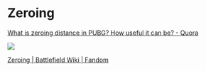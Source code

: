 # Zeroing
[What is zeroing distance in PUBG? How useful it can be? - Quora](https://www.quora.com/What-is-zeroing-distance-in-PUBG-How-useful-it-can-be#:~:text=Zeroing%20simply%20means%20the%20zero,t%20experience%20any%20bullet%20drop.)

![](https://qph.cf2.quoracdn.net/main-qimg-35880d3f081565fdae7919fbd8be1917-lq)

[Zeroing | Battlefield Wiki | Fandom](https://battlefield.fandom.com/wiki/Zeroing)